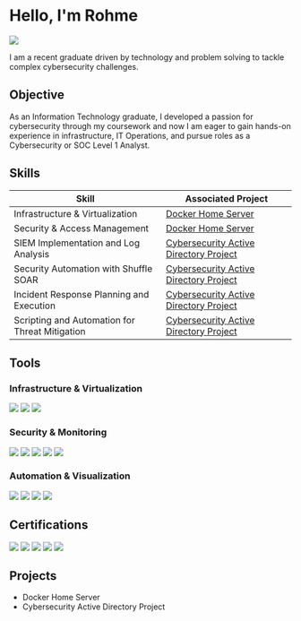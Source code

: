 # Hello, I'm Rohme
<a href="https://www.linkedin.com/in/rohme-cabacungan-b25525235/"><img src="https://img.shields.io/badge/-LinkedIn-0072b1?&style=for-the-badge&logo=linkedin&logoColor=white" /></a>

I am a recent graduate driven by technology and problem solving to tackle complex cybersecurity challenges.

## Objective

As an Information Technology graduate, I developed a passion for cybersecurity through my coursework and now I am eager to gain hands-on experience in infrastructure, IT Operations, and pursue roles as a Cybersecurity or SOC Level 1 Analyst.

## Skills

| Skill                                         | Associated Project         |
|-----------------------------------------------|----------------------------|
| Infrastructure & Virtualization                 | <a href="https://angelocabacungan.wixsite.com/eportfolio/docker-server">Docker Home Server</a>|
| Security & Access Management | <a href="https://angelocabacungan.wixsite.com/eportfolio/docker-server">Docker Home Server</a>|
| SIEM Implementation and Log Analysis          | <a href="https://angelocabacungan.wixsite.com/eportfolio/cybersecurity-ad-project">Cybersecurity Active Directory Project</a>|
| Security Automation with Shuffle SOAR         | <a href="https://angelocabacungan.wixsite.com/eportfolio/cybersecurity-ad-project">Cybersecurity Active Directory Project</a>|
| Incident Response Planning and Execution      | <a href="https://angelocabacungan.wixsite.com/eportfolio/cybersecurity-ad-project">Cybersecurity Active Directory Project</a>|
| Scripting and Automation for Threat Mitigation | <a href="https://angelocabacungan.wixsite.com/eportfolio/cybersecurity-ad-project">Cybersecurity Active Directory Project</a>|

## Tools
### Infrastructure & Virtualization
<div> <img src="https://img.shields.io/badge/-Vultr-0080FF?&style=for-the-badge&logo=vultr&logoColor=white" /> <img src="https://img.shields.io/badge/-Docker-2496ED?&style=for-the-badge&logo=docker&logoColor=white" /> <img src="https://img.shields.io/badge/-Active%20Directory-0078D4?&style=for-the-badge&logo=microsoft-azure&logoColor=white" /> </div>

### Security & Monitoring
<div> <img src="https://img.shields.io/badge/-Splunk-F7DE00?&style=for-the-badge&logo=splunk&logoColor=black" /> <img src="https://img.shields.io/badge/-Cloudflare-F38020?&style=for-the-badge&logo=cloudflare&logoColor=white" /> <img src="https://img.shields.io/badge/-VPN-4A90E2?&style=for-the-badge&logo=openvpn&logoColor=white" /> <img src="https://img.shields.io/badge/-MFA-0A84FF?&style=for-the-badge" /> <img src="https://img.shields.io/badge/-Uptime%20Kuma-4ABF1A?&style=for-the-badge" /> </div>

### Automation & Visualization
<div> <img src="https://img.shields.io/badge/-Shuffle-1F2E26?&style=for-the-badge" /> <img src="https://img.shields.io/badge/-Slack-4A154B?&style=for-the-badge&logo=slack&logoColor=white" /> <img src="https://img.shields.io/badge/-Watchtower-393E46?&style=for-the-badge" /> <img src="https://img.shields.io/badge/-draw.io-44B78B?&style=for-the-badge" /> </div>

## Certifications
<div> <img src="https://img.shields.io/badge/-Security%2B-FF0000?&style=for-the-badge&logo=CompTIA&logoColor=white" /> <img src="https://img.shields.io/badge/-CCNA-1BA1E2?&style=for-the-badge&logo=cisco&logoColor=white" /> <img src="https://img.shields.io/badge/-ISC2%20Certified%20in%20Cybersecurity-0072C6?&style=for-the-badge&logo=isc2&logoColor=white" /> <img src="https://img.shields.io/badge/-Google%20Cybersecurity-4285F4?&style=for-the-badge&logo=google&logoColor=white" /> <img src="https://img.shields.io/badge/-Azure%20Fundamentals-0089D6?&style=for-the-badge&logo=microsoft-azure&logoColor=white" /> </div>

## Projects
- Docker Home Server
- Cybersecurity Active Directory Project
